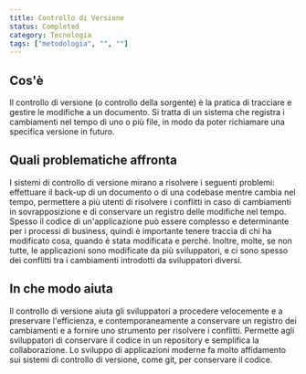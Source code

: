 ```yaml
---
title: Controllo di Versione
status: Completed
category: Tecnologia
tags: ["metodologia", "", ""]
---
```


## Cos'è

Il controllo di versione (o controllo della sorgente) è la pratica di tracciare e gestire le modifiche a un documento. Si tratta di un sistema che registra i cambiamenti nel tempo di uno o più file, in modo da poter richiamare una specifica versione in futuro.

## Quali problematiche affronta

I sistemi di controllo di versione mirano a risolvere i seguenti problemi: effettuare il back-up di un documento o di una codebase mentre cambia nel tempo, permettere a più utenti di risolvere i conflitti in caso di cambiamenti in sovrapposizione e di conservare un registro delle modifiche nel tempo.
Spesso il codice di un'applicazione può essere complesso e determinante per i processi di business, quindi è importante tenere traccia di chi ha modificato cosa, quando è stata modificata e perché.
Inoltre, molte, se non tutte, le applicazioni sono modificate da più sviluppatori, e ci sono spesso dei conflitti tra i cambiamenti introdotti da sviluppatori diversi.

## In che modo aiuta

Il controllo di versione aiuta gli sviluppatori a procedere velocemente e a preservare l'efficienza, e contemporaneamente a conservare un registro dei cambiamenti e a fornire uno strumento per risolvere i conflitti. Permette agli sviluppatori di conservare il codice in un repository e semplifica la collaborazione. Lo sviluppo di applicazioni moderne fa molto affidamento sui sistemi di controllo di versione, come git, per conservare il codice.
